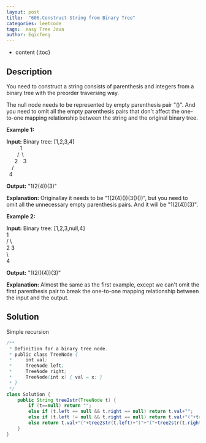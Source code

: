 ```yaml
---
layout: post
title:  "606.Construct String from Binary Tree"
categories: leetcode
tags:  easy Tree Java
author: Eqicfeng
---
```


* content
{:toc}

## Description

You need to construct a string consists of parenthesis and integers from a binary tree with the preorder traversing way.

The null node needs to be represented by empty parenthesis pair "()". And you need to omit all the empty parenthesis pairs that don't affect the one-to-one mapping relationship between the string and the original binary tree.

**Example 1:**

**Input:** Binary tree: [1,2,3,4]  
&ensp;&ensp;&ensp;&ensp;&ensp;1  
&ensp;&ensp;&ensp;&ensp;/&ensp;\  
&ensp;&ensp;&ensp;2&ensp;&ensp;3  
&ensp;&ensp;/  
&ensp;4  

**Output:** "1(2(4))(3)"

**Explanation:** Originallay it needs to be "1(2(4)())(3()())", but you need to omit all the unnecessary empty parenthesis pairs. And it will be "1(2(4))(3)".

**Example 2:**

**Input:** Binary tree: [1,2,3,null,4]  
        1  
       / \  
      2   3  
       \    
        4   

**Output:** "1(2()(4))(3)"

**Explanation:** Almost the same as the first example, except we can't omit the first parenthesis pair to break the one-to-one mapping relationship between the input and the output.

## Solution

Simple recursion

```java
/**
 * Definition for a binary tree node.
 * public class TreeNode {
 *     int val;
 *     TreeNode left;
 *     TreeNode right;
 *     TreeNode(int x) { val = x; }
 * }
 */
class Solution {
    public String tree2str(TreeNode t) {
        if (t==null) return "";
        else if (t.left == null && t.right == null) return t.val+"";
        else if (t.left != null && t.right == null) return t.val+"("+tree2str(t.left)+")";
        else return t.val+"("+tree2str(t.left)+")"+"("+tree2str(t.right)+")";
    }
}
```